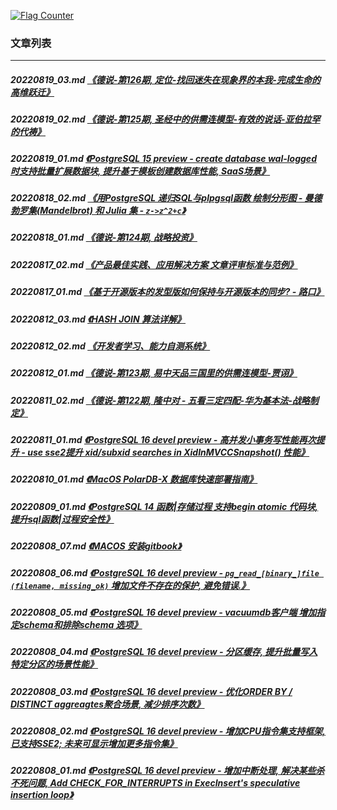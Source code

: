 <a rel="nofollow" href="http://info.flagcounter.com/h9V1"  ><img src="http://s03.flagcounter.com/count/h9V1/bg_FFFFFF/txt_000000/border_CCCCCC/columns_2/maxflags_12/viewers_0/labels_0/pageviews_0/flags_0/"  alt="Flag Counter"  border="0"  ></a>  
  
### 文章列表  
----  
##### 20220819_03.md   [《德说-第126期, 定位-找回迷失在现象界的本我-完成生命的高维跃迁》](20220819_03.md)  
##### 20220819_02.md   [《德说-第125期, 圣经中的供需连模型-有效的说话-亚伯拉罕的代祷》](20220819_02.md)  
##### 20220819_01.md   [《PostgreSQL 15 preview - create database wal-logged 时支持批量扩展数据块, 提升基于模板创建数据库性能, SaaS场景》](20220819_01.md)  
##### 20220818_02.md   [《用PostgreSQL 递归SQL与plpgsql函数 绘制分形图 - 曼德勃罗集(Mandelbrot) 和 Julia 集 - `z->z^2+c`》](20220818_02.md)  
##### 20220818_01.md   [《德说-第124期, 战略投资》](20220818_01.md)  
##### 20220817_02.md   [《产品最佳实践、应用解决方案 文章评审标准与范例》](20220817_02.md)  
##### 20220817_01.md   [《基于开源版本的发型版如何保持与开源版本的同步? - 路口》](20220817_01.md)  
##### 20220812_03.md   [《HASH JOIN 算法详解》](20220812_03.md)  
##### 20220812_02.md   [《开发者学习、能力自测系统》](20220812_02.md)  
##### 20220812_01.md   [《德说-第123期, 易中天品三国里的供需连模型-贾诩》](20220812_01.md)  
##### 20220811_02.md   [《德说-第122期, 隆中对 - 五看三定四配-华为基本法-战略制定》](20220811_02.md)  
##### 20220811_01.md   [《PostgreSQL 16 devel preview - 高并发小事务写性能再次提升 - use sse2提升 xid/subxid searches in XidInMVCCSnapshot() 性能》](20220811_01.md)  
##### 20220810_01.md   [《MacOS PolarDB-X 数据库快速部署指南》](20220810_01.md)  
##### 20220809_01.md   [《PostgreSQL 14 函数|存储过程 支持begin atomic 代码块, 提升sql函数|过程安全性》](20220809_01.md)  
##### 20220808_07.md   [《MACOS 安装gitbook》](20220808_07.md)  
##### 20220808_06.md   [《PostgreSQL 16 devel preview - `pg_read_[binary_]file (filename, missing_ok)` 增加文件不存在的保护, 避免错误.》](20220808_06.md)  
##### 20220808_05.md   [《PostgreSQL 16 devel preview - vacuumdb客户端 增加指定schema和排除schema 选项》](20220808_05.md)  
##### 20220808_04.md   [《PostgreSQL 16 devel preview - 分区缓存, 提升批量写入特定分区的场景性能》](20220808_04.md)  
##### 20220808_03.md   [《PostgreSQL 16 devel preview - 优化ORDER BY / DISTINCT aggreagtes聚合场景, 减少排序次数》](20220808_03.md)  
##### 20220808_02.md   [《PostgreSQL 16 devel preview - 增加CPU指令集支持框架, 已支持SSE2; 未来可显示增加更多指令集》](20220808_02.md)  
##### 20220808_01.md   [《PostgreSQL 16 devel preview - 增加中断处理, 解决某些杀不死问题, Add CHECK_FOR_INTERRUPTS in ExecInsert's speculative insertion loop》](20220808_01.md)  
